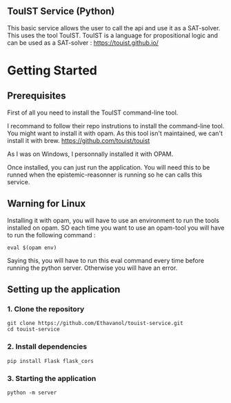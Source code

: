 ## TouIST Service (Python)
This basic service allows the user to call the api and use it as a SAT-solver. This uses the tool TouIST.
TouIST is a language for propositional logic and can be used as a SAT-solver : https://touist.github.io/

# Getting Started
## Prerequisites
First of all you need to install the TouIST command-line tool.

I recommand to follow their repo instrutions to install the command-line tool. You might want to install it with opam. As this tool isn't maintained, we can't install it with brew.
https://github.com/touist/touist

As I was on Windows, I personnally installed it with OPAM.

Once installed, you can just run the application.
You will need this to be runned when the epistemic-reasonner is running so he can calls this service.

## Warning for Linux

Installing it with opam, you will have to use an environment to run the tools installed on opam.
SO each time you want to use an opam-tool you will have to run the following command :
```
eval $(opam env)
```
Saying this, you will have to run this eval command every time before running the python server.
Otherwise you will have an error.

## Setting up the application
### 1. Clone the repository
```
git clone https://github.com/Ethavanol/touist-service.git
cd touist-service
```

### 2. Install dependencies
```
pip install Flask flask_cors
```

### 3. Starting the application
```
python -m server
```
